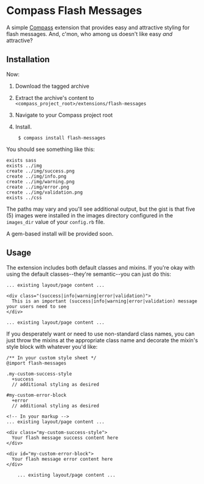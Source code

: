 # Compass Flash Messages

A simple [Compass](http://compass-style.org/) extension that provides easy and attractive styling for flash messages. And, c'mon, who among us doesn't like easy _and_ attractive?

## Installation

Now:

1. Download the tagged archive
1. Extract the archive's content to `<compass_project_root>/extensions/flash-messages`
1. Navigate to your Compass project root
1. Install.

        $ compass install flash-messages

You should see something like this:

    exists sass
    exists ../img
    create ../img/success.png
    create ../img/info.png
    create ../img/warning.png
    create ../img/error.png
    create ../img/validation.png
    exists ../css

The paths may vary and you'll see additional output, but the gist is that five (5) images were installed in the images directory configured in the `images_dir` value of your `config.rb` file.

A gem-based install will be provided soon.

## Usage

The extension includes both default classes and mixins. If you're okay with using the default classes--they're semantic--you can just do this:

    ... existing layout/page content ...
    
    <div class="(success|info|warning|error|validation)">
      This is an important (success|info|warning|error|validation) message your users need to see
    </div>
    
    ... existing layout/page content ...
		
If you desperately want or need to use non-standard class names, you can just throw the mixins at the appropriate class name and decorate the mixin's style block with whatever you'd like:

    /** In your custom style sheet */
    @import flash-messages
    
    .my-custom-success-style
      +success
      // additional styling as desired
    
    #my-custom-error-block
      +error
      // additional styling as desired
    
    <!-- In your markup -->
    ... existing layout/page content ...
    
    <div class="my-custom-success-style">
      Your flash message success content here
    </div>
    
    <div id="my-custom-error-block">
      Your flash message error content here
    </div>
		
		... existing layout/page content ...